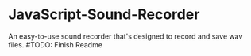 # JavaScript-Sound-Recorder
An easy-to-use sound recorder that's designed to record and save wav files.
#TODO: Finish Readme
